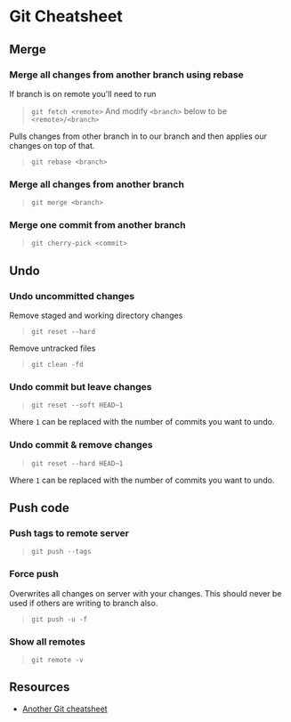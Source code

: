 # Git Cheatsheet #

## Merge ##
### Merge all changes from another branch using rebase ###
If branch is on remote you'll need to run
> `git fetch <remote>`
And modify `<branch>` below to be `<remote>/<branch>`

Pulls changes from other branch in to our branch and then applies our changes on top of that.
> `git rebase <branch>`

### Merge all changes from another branch ###
> `git merge <branch>`

### Merge one commit from another branch ###
> `git cherry-pick <commit>`

## Undo ##
### Undo uncommitted changes ###
Remove staged and working directory changes

> `git reset --hard`

Remove untracked files

> `git clean -fd`

### Undo commit but leave changes ###
> `git reset --soft HEAD~1`

Where `1` can be replaced with the number of commits you want to undo.

### Undo commit & remove changes ###
> `git reset --hard HEAD~1`

Where `1` can be replaced with the number of commits you want to undo.

## Push code ##
### Push tags to remote server ###
> `git push --tags`

### Force push ###
Overwrites all changes on server with your changes. This should never be used if others are writing to branch also.
> `git push -u -f`

### Show all remotes ###
> `git remote -v`

## Resources ##
* [Another Git cheatsheet](https://github.com/jasonniebauer/git-cheatsheet)
